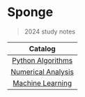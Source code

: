 # Sponge
 
 > 2024 study notes

 | Catalog |
 | :----: |
 | [Python Algorithms](https://github.com/neKoui1/Sponge/blob/main/PythonAlgorithms/README.md#python-algorithms) |
 | [Numerical Analysis](https://github.com/neKoui1/Sponge/blob/main/NumericalAnalysis/README.md#numerical-analysis) |
 | [Machine Learning](https://github.com/neKoui1/Sponge/blob/main/MachineLearning/README.md#machine-learning) |


